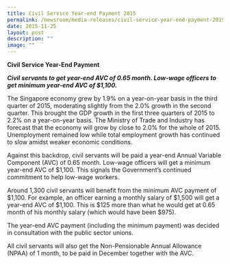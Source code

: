 ```yaml
---
title: Civil Service Year‑end Payment 2015
permalink: /newsroom/media-releases/civil-service-year-end-payment-2015/
date: 2015-11-25
layout: post
description: ""
image: ""
---
```

**Civil Service Year-End Payment**

**_Civil servants to get year-end AVC of 0.65 month. Low-wage officers to get minimum year-end AVC of $1,100._**

The Singapore economy grew by 1.9% on a year-on-year basis in the third quarter of 2015, moderating slightly from the 2.0% growth in the second quarter. This brought the GDP growth in the first three quarters of 2015 to 2.2% on a year-on-year basis. The Ministry of Trade and Industry has forecast that the economy will grow by close to 2.0% for the whole of 2015. Unemployment remained low while total employment growth has continued to slow amidst weaker economic conditions.

Against this backdrop, civil servants will be paid a year-end Annual Variable Component (AVC) of 0.65 month. Low-wage officers will get a minimum year-end AVC of $1,100. This signals the Government’s continued commitment to help low-wage workers.

Around 1,300 civil servants will benefit from the minimum AVC payment of $1,100. For example, an officer earning a monthly salary of $1,500 will get a year-end AVC of $1,100. This is $125 more than what he would get at 0.65 month of his monthly salary (which would have been $975).

The year-end AVC payment (including the minimum payment) was decided in consultation with the public sector unions.

All civil servants will also get the Non-Pensionable Annual Allowance (NPAA) of 1 month, to be paid in December together with the AVC.